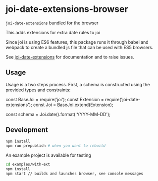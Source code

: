 # joi-date-extensions-browser

`joi-date-extensions` bundled for the browser

This adds extensions for extra date rules to joi

Since joi is using ES6 features, this package runs it through babel and webpack to create a bundled js file that can be used with ES5 browsers.

See [joi-date-extensions](https://github.com/hapijs/joi-date-extensions) for documentation and to raise issues.

## Usage

Usage is a two steps process. First, a schema is constructed using the provided types and constraints:

const BaseJoi = require('joi');
const Extension = require('joi-date-extensions');
const Joi = BaseJoi.extend(Extension);

const schema = Joi.date().format('YYYY-MM-DD');

## Development

```bash
npm install
npm run prepublish # when you want to rebuild
```

An example project is available for testing

```bash
cd examples/with-ext
npm install
npm start // builds and launches browser, see console messages
```
